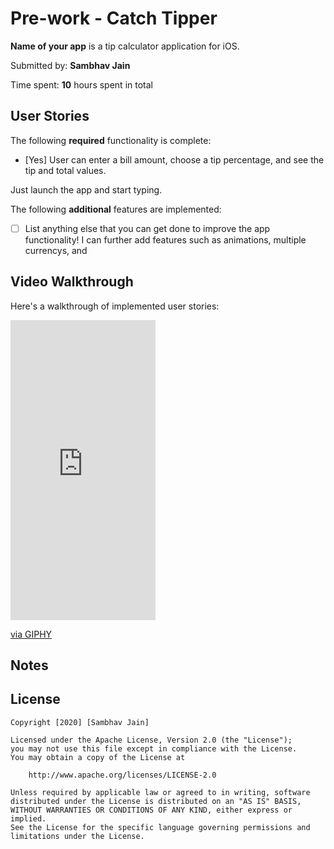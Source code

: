 # Pre-work - Catch Tipper 

**Name of your app** is a tip calculator application for iOS.

Submitted by: **Sambhav Jain**

Time spent: **10** hours spent in total

## User Stories

The following **required** functionality is complete:

* [Yes] User can enter a bill amount, choose a tip percentage, and see the tip and total values.

Just launch the app and start typing.

The following **additional** features are implemented:

- [ ] List anything else that you can get done to improve the app functionality!
I can further add features such as animations, multiple currencys, and

## Video Walkthrough 

Here's a walkthrough of implemented user stories:

<iframe src="https://giphy.com/embed/hWGJe9nXZR579e8xK2" width="232" height="480" frameBorder="0" class="giphy-embed" allowFullScreen></iframe><p><a href="https://giphy.com/gifs/firstapp-hWGJe9nXZR579e8xK2">via GIPHY</a></p>

## Notes


## License

    Copyright [2020] [Sambhav Jain]

    Licensed under the Apache License, Version 2.0 (the "License");
    you may not use this file except in compliance with the License.
    You may obtain a copy of the License at

        http://www.apache.org/licenses/LICENSE-2.0

    Unless required by applicable law or agreed to in writing, software
    distributed under the License is distributed on an "AS IS" BASIS,
    WITHOUT WARRANTIES OR CONDITIONS OF ANY KIND, either express or implied.
    See the License for the specific language governing permissions and
    limitations under the License.
